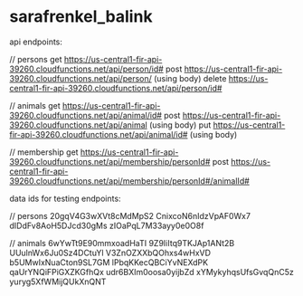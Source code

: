 # sarafrenkel_balink

api endpoints:

// persons
get https://us-central1-fir-api-39260.cloudfunctions.net/api/person/id#
post https://us-central1-fir-api-39260.cloudfunctions.net/api/person/ (using body)
delete https://us-central1-fir-api-39260.cloudfunctions.net/api/person/id#

// animals
get https://us-central1-fir-api-39260.cloudfunctions.net/api/animal/id#
post https://us-central1-fir-api-39260.cloudfunctions.net/api/animal (using body)
put https://us-central1-fir-api-39260.cloudfunctions.net/api/animal/id# (using body)

// membership
get https://us-central1-fir-api-39260.cloudfunctions.net/api/membership/personId#
post https://us-central1-fir-api-39260.cloudfunctions.net/api/membership/personId#/animalId#


data ids for testing endpoints:

// persons
20gqV4G3wXVt8cMdMpS2
CnixcoN6nIdzVpAF0Wx7
dIDdFv8AoH5DJcd30gMs
zIOaPqL7M33ayy0e0O8f

// animals
6wYwTt9E90mmxoadHaTI
9Z9IiItq9TKJAp1ANt2B
UUulnWx6Ju0Sz4DCtuYl
V3ZnOZXXbQOhxs4wHxVD
b5UMwIxNuaCton9SL7GM
lPbqKKecQBCiYvNEXdPK
qaUrYNQiFPiGXZKGfhQx
udr6BXIm0oosa0yijbZd
xYMykyhqsUfsGvqQnC5z
yuryg5XfWMijQUkXnQNT
